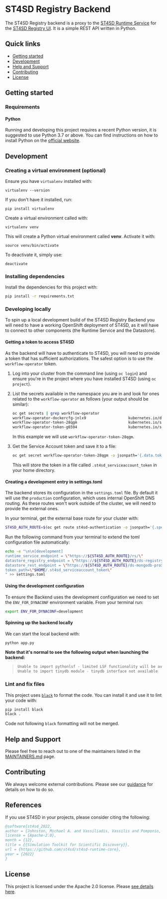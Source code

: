 # ST4SD Registry Backend

The ST4SD Registry backend is a proxy to the
[ST4SD Runtime Service](https://github.com/st4sd/st4sd-runtime-service) for the
[ST4SD Registry UI](https://github.com/st4sd/st4sd-registry-ui). It is a simple
REST API written in Python.

## Quick links

- [Getting started](#getting-started)
- [Development](#development)
- [Help and Support](#help-and-support)
- [Contributing](#contributing)
- [License](#license)

## Getting started

### Requirements

#### Python

Running and developing this project requires a recent Python version, it is
suggested to use Python 3.7 or above. You can find instructions on how to
install Python on the [official website](https://www.python.org/downloads/).

## Development

### Creating a virtual environment (optional)

Ensure you have `virtualenv` installed with:

```shell
virtualenv --version
```

If you don't have it installed, run:

```shell
pip install virtualenv
```

Create a virtual environment called with:

```shell
virtualenv venv
```

This will create a Python virtual environment called **venv**. Activate it with:

```shell
source venv/bin/activate
```

To deactivate it, simply use:

```shell
deactivate
```

### Installing dependencies

Install the dependencies for this project with:

```bash
pip install -r requirements.txt
```

### Developing locally

To spin up a local development build of the ST4SD Registry Backend you will need
to have a working OpenShift deployment of ST4SD, as it will have to connect to
other components (the Runtime Service and the Datastore).

#### Getting a token to access ST4SD

As the backend will have to authenticate to ST4SD, you will need to provide a
token that has sufficient authorizations. The safest option is to use the
`workflow-operator` token.

1. Log into your cluster from the command line (using `oc login`) and ensure
   you're in the project where you have installed ST4SD (using `oc project`).
2. List the secrets available in the namespace you are in and look for ones
   related to the `workflow-operator` as follows (your output should be
   similar):

   ```bash
   oc get secrets | grep workflow-operator
   workflow-operator-dockercfg-jnlx9                   kubernetes.io/dockercfg               1      168d
   workflow-operator-token-28qgm                       kubernetes.io/service-account-token   4      168d
   workflow-operator-token-g6594                       kubernetes.io/service-account-token   4      168d
   ```

   In this example we will use `workflow-operator-token-28qgm`.

3. Get the Service Account token and save it to a file:

   ```bash
   oc get secret workflow-operator-token-28qgm -o jsonpath='{.data.token}' | base64 -d > $HOME/.st4sd_serviceaccount_token
   ```

   This will store the token in a file called `.st4sd_serviceaccount_token` in
   your home directory.

#### Creating a development entry in settings.toml

The backend stores its configuration in the `settings.toml` file. By default it
will use the `production` configuration, which uses internal OpenShift DNS
routing. As these routes won't work outside of the cluster, we will need to
provide the external ones.

In your terminal, get the external base route for your cluster with:

```bash
ST4SD_AUTH_ROUTE=$(oc get route st4sd-authentication -o jsonpath='{.spec.host}')
```

Run the following command from your terminal to extend the toml configuration file automatically:

```bash
echo -e "\n\n[development]
runtime_service_endpoint = \"https://${ST4SD_AUTH_ROUTE}/rs/\"
datastore_registry_endpoint = \"https://${ST4SD_AUTH_ROUTE}/ds-registry/\"
datastore_rest_endpoint = \"https://${ST4SD_AUTH_ROUTE}/ds-mongodb-proxy/\"
token_path=\"$HOME/.st4sd_serviceaccount_token\"
" >> settings.toml
```

#### Using the development configuration

To ensure the Backend uses the development configuration we need to set the
`ENV_FOR_DYNACONF` environment variable. From your terminal run:

```bash
export ENV_FOR_DYNACONF=development
```

#### Spinning up the backend locally

We can start the local backend with:

```bash
python app.py
```

**Note that it's normal to see the following output when launching the backend:**

> ```bash
>Unable to import pythonlsf - limited LSF functionality will be available
>Unable to import tinydb module - tinydb interface not available
>```

### Lint and fix files

This project uses [`black`](https://pypi.org/project/black/) to format the code.
You can install it and use it to lint your code with:

```bash
pip install black
black .
```

Code not following `black` formatting will not be merged.

## Help and Support

Please feel free to reach out to one of the maintainers listed in the
[MAINTAINERS.md](MAINTAINERS.md) page.

## Contributing

We always welcome external contributions. Please see our
[guidance](CONTRIBUTING.md) for details on how to do so.

## References

If you use ST4SD in your projects, please consider citing the following:

```bibtex
@software{st4sd_2022,
author = {Johnston, Michael A. and Vassiliadis, Vassilis and Pomponio, Alessandro and Pyzer-Knapp, Edward},
license = {Apache-2.0},
month = {12},
title = {{Simulation Toolkit for Scientific Discovery}},
url = {https://github.com/st4sd/st4sd-runtime-core},
year = {2022}
}
```

## License

This project is licensed under the Apache 2.0 license. Please
[see details here](LICENSE.md).
